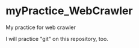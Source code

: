 # myPractice_WebCrawler
My practice for web crawler

I will practice "git" on this repository, too.
